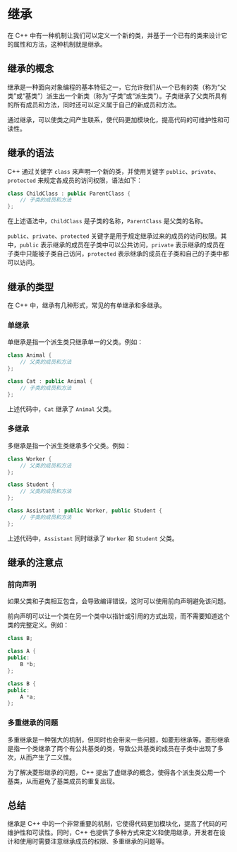 # 继承

在 C++ 中有一种机制让我们可以定义一个新的类，并基于一个已有的类来设计它的属性和方法，这种机制就是继承。

## 继承的概念

继承是一种面向对象编程的基本特征之一，它允许我们从一个已有的类（称为“父类”或“基类”）派生出一个新类（称为“子类”或“派生类”）。子类继承了父类所具有的所有成员和方法，同时还可以定义属于自己的新成员和方法。

通过继承，可以使类之间产生联系，使代码更加模块化，提高代码的可维护性和可读性。

## 继承的语法

C++ 通过关键字 `class` 来声明一个新的类，并使用关键字 `public`、`private`、`protected` 来规定各成员的访问权限，语法如下：

```c++
class ChildClass : public ParentClass {
    // 子类的成员和方法
};
```

在上述语法中，`ChildClass` 是子类的名称，`ParentClass` 是父类的名称。

`public`、`private`、`protected` 关键字是用于规定继承过来的成员的访问权限。其中，`public` 表示继承的成员在子类中可以公共访问，`private` 表示继承的成员在子类中只能被子类自己访问，`protected` 表示继承的成员在子类和自己的子类中都可以访问。

## 继承的类型

在 C++ 中，继承有几种形式，常见的有单继承和多继承。

### 单继承

单继承是指一个派生类只继承单一的父类。例如：

```c++
class Animal {
    // 父类的成员和方法
};

class Cat : public Animal {
    // 子类的成员和方法
};
```

上述代码中，`Cat` 继承了 `Animal` 父类。

### 多继承

多继承是指一个派生类继承多个父类。例如：

```c++
class Worker {
    // 父类的成员和方法
};

class Student {
    // 父类的成员和方法
};

class Assistant : public Worker, public Student {
    // 子类的成员和方法
};
```

上述代码中，`Assistant` 同时继承了 `Worker` 和 `Student` 父类。

## 继承的注意点

### 前向声明

如果父类和子类相互包含，会导致编译错误，这时可以使用前向声明避免该问题。

前向声明可以让一个类在另一个类中以指针或引用的方式出现，而不需要知道这个类的完整定义。例如：

```c++
class B;

class A {
public:
    B *b;
};

class B {
public:
    A *a;
};
```

### 多重继承的问题

多重继承是一种强大的机制，但同时也会带来一些问题，如菱形继承等。菱形继承是指一个类继承了两个有公共基类的类，导致公共基类的成员在子类中出现了多次，从而产生了二义性。

为了解决菱形继承的问题，C++ 提出了虚继承的概念，使得各个派生类公用一个基类，从而避免了基类成员的重复出现。

## 总结

继承是 C++ 中的一个非常重要的机制，它使得代码更加模块化，提高了代码的可维护性和可读性。同时，C++ 也提供了多种方式来定义和使用继承，开发者在设计和使用时需要注意继承成员的权限、多重继承的问题等。